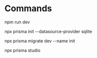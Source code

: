 # Commands

npm run dev

npx prisma init --datasource-provider sqlite

npx prisma migrate dev --name init

npx prisma studio
